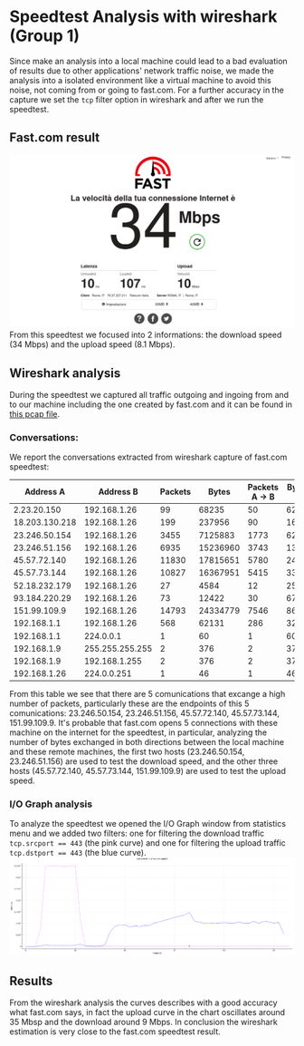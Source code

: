 # Speedtest Analysis with wireshark (Group 1)
Since make an analysis into a local machine could lead to a bad evaluation of results due to other applications' network traffic noise, we made the analysis into a isolated environment like a virtual machine to avoid this noise, not coming from or going to fast.com.
For a further accuracy in the capture we set the `tcp` filter option in wireshark and after we run the speedtest. 

## Fast.com result
![fastcom output](fast_output.png)
From this speedtest we focused into 2 informations: the download speed (34 Mbps) and the upload speed (8.1 Mbps).

## Wireshark analysis
During the speedtest we captured all traffic outgoing and ingoing from and to our machine including the one created by fast.com and it can be found in [this pcap file](fastcom_capture.pcap).

### Conversations:
We report the conversations extracted from wireshark capture of fast.com speedtest:

|Address A     |Address B      |Packets|Bytes   |Packets A → B|Bytes A → B|Packets B → A|Bytes B → A|Rel Start         |Duration          |Bits/s A → B      |Bits/s B → A      |
|--------------|---------------|-------|--------|-------------|-----------|-------------|-----------|------------------|------------------|------------------|------------------|
|2.23.20.150   |192.168.1.26   |99     |68235   |50           |62930      |49           |5305       |2.956970656       |20.871016903      |24121.48877746515 |2033.4418872469828|
|18.203.130.218|192.168.1.26   |199    |237956  |90           |16098      |109          |221858     |3.231622321       |50.044572927      |2573.385933133193 |35465.663831100996|
|23.246.50.154 |192.168.1.26   |3455   |7125883 |1773         |6270269    |1682         |855614     |4.555988725       |47.449749585      |1057163.6823950163|144256.0194704134 |
|23.246.51.156 |192.168.1.26   |6935   |15236960|3743         |13443084   |3192         |1793876    |4.048611567       |48.213388635      |2230597.6626983876|297656.07451167697|
|45.57.72.140  |192.168.1.26   |11830  |17815651|5780         |2471979    |6050         |15343672   |3.8753101770000002|49.786431338      |397213.2862012525 |2465518.6704717735|
|45.57.73.144  |192.168.1.26   |10827  |16367951|5415         |3349176    |5412         |13018775   |4.018383453       |49.667346519      |539457.206350863  |2096955.188861516 |
|52.18.232.179 |192.168.1.26   |27     |4584    |12           |2553       |15           |2031       |3.310762936       |49.588253263999995|411.87173686610544|327.6582442518841 |
|93.184.220.29 |192.168.1.26   |73     |12422   |30           |6784       |43           |5638       |1.40681827        |51.89994504       |1045.7043828884948|869.0567969819184 |
|151.99.109.9  |192.168.1.26   |14793  |24334779|7546         |8650752    |7247         |15684027   |3.610799148       |50.076952327      |1381993.3678888476|2505588.1032989523|
|192.168.1.1   |192.168.1.26   |568    |62131   |286          |32686      |282          |29445      |2.9564842540000003|46.32322729       |5644.8571331827   |5085.1379271420365|
|192.168.1.1   |224.0.0.1      |1      |60      |1            |60         |0            |0          |22.619512382      |0                 |0                 |0                 |
|192.168.1.9   |255.255.255.255|2      |376     |2            |376        |0            |0          |13.230641892      |30.003352839      |100.25546198590301|0                 |
|192.168.1.9   |192.168.1.255  |2      |376     |2            |376        |0            |0          |13.230796732      |30.003382556      |100.25536268738033|0                 |
|192.168.1.26  |224.0.0.251    |1      |46      |1            |46         |0            |0          |30.009647119      |0                 |0                 |0                 |


From this table we see that there are 5 comunications that excange a high number of packets, particularly these are the endpoints of this 5 comunications: 23.246.50.154, 23.246.51.156, 45.57.72.140, 45.57.73.144, 151.99.109.9.
It's probable that fast.com opens 5 connections with these machine on the internet for the speedtest, in particular, analyzing the number of bytes exchanged in both directions between the local machine and these remote machines, the first two hosts (23.246.50.154, 23.246.51.156) are used to test the download speed, and the other three hosts (45.57.72.140, 45.57.73.144, 151.99.109.9) are used to test the upload speed.

### I/O Graph analysis
To analyze the speedtest we opened the I/O Graph window from statistics menu and we added two filters: one for filtering the download traffic `tcp.srcport == 443` (the pink curve) and one for filtering the upload traffic `tcp.dstport == 443` (the blue curve).
![wireshark_downupl](fastcom_capture_iograph.png)

## Results
From the wireshark analysis the curves describes with a good accuracy what fast.com says, in fact the upload curve in the chart oscillates around 35 Mbsp and the download around 9 Mbps.
In conclusion the wireshark estimation is very close to the fast.com speedtest result. 